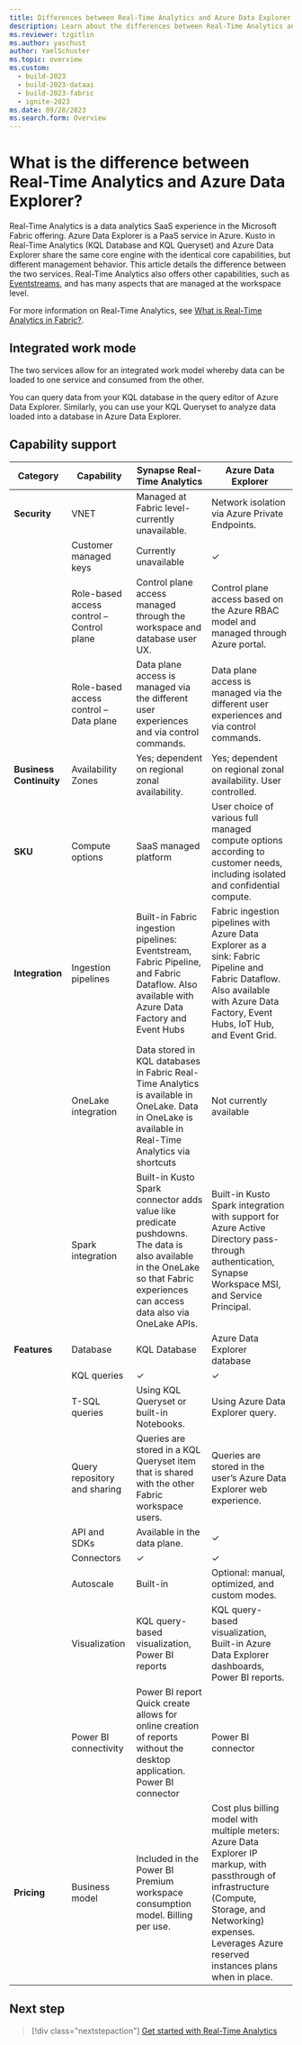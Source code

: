 ```yaml
---
title: Differences between Real-Time Analytics and Azure Data Explorer
description: Learn about the differences between Real-Time Analytics and Azure Data Explorer.
ms.reviewer: tzgitlin
ms.author: yaschust
author: YaelSchuster
ms.topic: overview
ms.custom:
  - build-2023
  - build-2023-dataai
  - build-2023-fabric
  - ignite-2023
ms.date: 09/28/2023
ms.search.form: Overview
---
```

# What is the difference between Real-Time Analytics and Azure Data Explorer?

Real-Time Analytics is a data analytics SaaS experience in the Microsoft Fabric offering. Azure Data Explorer is a PaaS service in Azure. Kusto in Real-Time Analytics (KQL Database and KQL Queryset) and Azure Data Explorer share the same core engine with the identical core capabilities, but different management behavior. This article details the difference between the two services. Real-Time Analytics also offers other capabilities, such as [Eventstreams](event-streams/overview.md), and has many aspects that are managed at the workspace level.

For more information on Real-Time Analytics, see [What is Real-Time Analytics in Fabric?](overview.md).

## Integrated work mode

The two services allow for an integrated work model whereby data can be loaded to one service and consumed from the other.

You can query data from your KQL database in the query editor of Azure Data Explorer. Similarly, you can use your KQL Queryset to analyze data loaded into a database in Azure Data Explorer.

## Capability support

| Category | Capability| Synapse Real-Time Analytics | Azure Data Explorer |
|----|----|----|----|
| **Security** | VNET | Managed at Fabric level- currently unavailable. | Network isolation via Azure Private Endpoints. |
|  | Customer managed keys | Currently unavailable | &check; |
|  | Role-based access control – Control plane | Control plane access managed through the workspace and database user UX. | Control plane access based on the Azure RBAC model and managed through Azure portal. |
|  | Role-based access control – Data plane | Data plane access is managed via the different user experiences and via control commands. |  Data plane access is managed via the different user experiences and via control commands.
| **Business Continuity** | Availability Zones | Yes; dependent on regional zonal availability. | Yes; dependent on regional zonal availability. User controlled. |
| **SKU** | Compute options | SaaS managed platform | User choice of various full managed compute options according to customer needs, including isolated and confidential compute. |
| **Integration** | Ingestion pipelines | Built-in Fabric ingestion pipelines: Eventstream, Fabric Pipeline, and Fabric Dataflow. Also available with Azure Data Factory and Event Hubs | Fabric ingestion pipelines with Azure Data Explorer as a sink: Fabric Pipeline and Fabric Dataflow. Also available with Azure Data Factory, Event Hubs, IoT Hub, and Event Grid. |
|  | OneLake integration | Data stored in KQL databases in Fabric Real-Time Analytics is available in OneLake. Data in OneLake is available in Real-Time Analytics via shortcuts | Not currently available |
|  | Spark integration |  Built-in Kusto Spark connector adds value like predicate pushdowns. The data is also available in the OneLake so that Fabric experiences can access data also via OneLake APIs. |  Built-in Kusto Spark integration with support for Azure Active Directory pass-through authentication, Synapse Workspace MSI, and Service Principal. |
| **Features** | Database | KQL Database | Azure Data Explorer database|
|  | KQL queries | &check; | &check; |
|  | T-SQL queries | Using KQL Queryset or built-in Notebooks. | Using Azure Data Explorer query.  |
|  | Query repository and sharing | Queries are stored in a KQL Queryset item that is shared with the other Fabric workspace users. | Queries are stored in the user’s Azure Data Explorer web experience. |
|  | API and SDKs | Available in the data plane. | &check; |
|  | Connectors | &check; | &check; |
|  | Autoscale | Built-in | Optional: manual, optimized, and custom modes. |
|  | Visualization | KQL query-based visualization, Power BI reports | KQL query-based visualization, Built-in Azure Data Explorer dashboards, Power BI reports. |
|  | Power BI connectivity | Power BI report Quick create allows for online creation of reports without the desktop application.  Power BI connector | Power BI connector |
| **Pricing** | Business model | Included in the Power BI Premium workspace consumption model. Billing per use. | Cost plus billing model with multiple meters: Azure Data Explorer IP markup, with passthrough of infrastructure (Compute, Storage, and Networking) expenses. Leverages Azure reserved instances plans when in place. |

## Next step

> [!div class="nextstepaction"]
> [Get started with Real-Time Analytics](tutorial-introduction.md)
